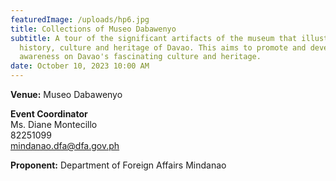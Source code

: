 ```yaml
---
featuredImage: /uploads/hp6.jpg
title: Collections of Museo Dabawenyo
subtitle: A tour of the significant artifacts of the museum that illustrates the
  history, culture and heritage of Davao. This aims to promote and develop
  awareness on Davao's fascinating culture and heritage.
date: October 10, 2023 10:00 AM
---
```

**Venue:** Museo Dabawenyo

**Event Coordinator**\
Ms. Diane Montecillo\
82251099\
mindanao.dfa@dfa.gov.ph

**P﻿roponent:** Department of Foreign Affairs Mindanao
